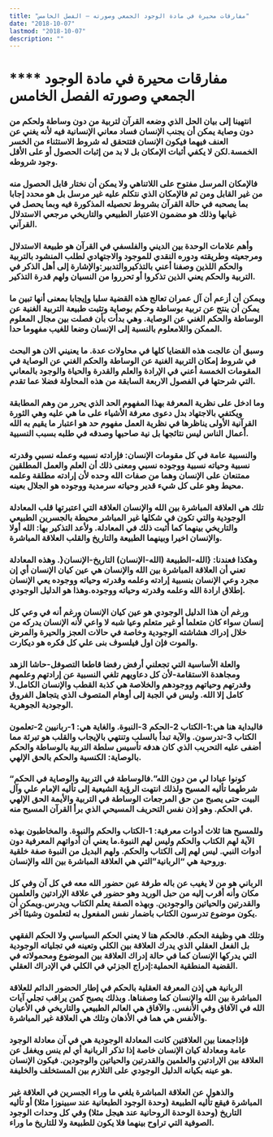 ```yaml
---
title: "مفارقات محيرة في مادة الوجود الجمعي وصورته – الفصل الخامس"
date: "2018-10-07"
lastmod: "2018-10-07"
description: ""
---
```

# **** **مفارقات محيرة في مادة الوجود الجمعي وصورته الفصل الخامس**

### انتهينا إلى بيان الحل الذي وضعه القرآن لتربية من دون وساطة ولحكم من دون وصاية يمكن أن يجنب الإنسان فساد معاني الإنسانية فيه لأنه يغني عن العنف فيهما فيكون الإنسان فتتحقق له شروط الاستثناء من الخسر الخمسة.لكن لا يكفي أثبات الإمكان بل لا بد من إثبات الحصول أو على الأقل وجود شروطه.

### فالإمكان المرسل مفتوح على اللاتناهي ولا يمكن أن نختار قابل الحصول منه من غير القابل ومن ثم فالإمكان الذي نتكلم عليه غير مرسل بل هو محدد إجابا بما يصحبه في حالة القرآن بشروط تحصيله المذكورة فيه وبما يحصل في غيابها وذلك هو مضمون الاعتبار الطبيعي والتاريخي مرجعي الاستدلال القرآني.

### وأهم علامات الوحدة بين الديني والفلسفي في القرآن هو طبيعة الاستدلال ومرجعيته وطريقته ودوره النقدي للموجود والاجتهادي لطلب المنشود بالتربية والحكم اللذين وصفنا أعني بالتذكيروالتدبير:والإشارة إلى أهل الذكر في التربية والحكم يعني الذين تذكروا أو تحرروا من النسيان ولهم قدرة التذكير.

### ويمكن أن أزعم أن آل عمران تعالج هذه القضية سلبا وإيجابا بمعنى أنها تبين ما يمكن أن ينتج عن تربية بوساطة وحكم بوصاية وتثبت طبيعة التربية الغنية عن الوساطة والحكم الغني عن الوصاية. وهي بدأت بأن فصلت بين مجال المعلوم الممكن واللامعلوم بالنسبة إلى الإنسان وضعا للغيب مفهوما حدا.

### وسبق أن عالجت هذه القضايا كلها في محاولات عدة. ما يعنيني الان هو البحث في شروط إمكان التربية الغنية عن الوساطة والحكم الغني عن الوصاية في المقومات الخمسة أعني في الإرادة والعلم والقدرة والحياة والوجود بالمعاني التي شرحتها في الفصول الاربعة السابقة من هذه المحاولة فضلا عما تقدم.

### وما ادخل على نظرية المعرفة بهذا المفهوم الحد الذي يحرر من وهم المطابقة ويكتفي بالاجتهاد بدل دعوى معرفة الأشياء على ما هي عليه وهي الثورة القرآنية الأولى يناظرها في نظرية العمل مفهوم حد هو اعتبار ما يقيم به الله أعمال الناس ليس نتائجها بل نية صاحبها وصدقه في طلبه بسبب النسبية.

### والنسبية عامة في كل مقومات الإنسان: فإرادته نسبيه وعمله نسبي وقدرته نسبية وحياته نسبية ووجوده نسبي ومعنى ذلك أن العلم والعمل المطلقين ممتنعان على الإنسان وهما من صفات الله وحده لأن إرادته مطلقة وعلمه محيط وهو على كل شيء قدير وحياته سرمدية ووجوده هو الجلال بعينه.

### تلك هي العلاقة المباشرة بين الله والإنسان العلاقة التي اعتبرتها قلب المعادلة الوجودية والتي تكون في شكلها غير المباشر محيطة بالجسرين الطبيعي والتاريخي بينهما كما أثبت ذلك في المعادلة. ولأعد التذكير بها: الله أولا والإنسان اخيرا وبينهما الطبيعة والتاريخ والقلب العلاقة المباشرة.

### وهكذا فعندنا: {الله-الطبيعة (الله-الإنسان) التاريخ-الإنسان{. وهذه المعادلة تعني أن العلاقة المباشرة بين الله والإنسان هي عين كيان الإنسان أي إن مجرد وعي الإنسان بنسبية إرادته وعلمه وقدرته وحياته ووجوده يعي الإنسان إطلاق ارادة الله وعلمه وقدرته وحياته ووجوده.وهذا هو الدليل الوجودي.

### ورغم أن هذا الدليل الوجودي هو عين كيان الإنسان ورغم أنه في وعي كل إنسان سواء كان متعلما أو غير متعلم وعيا شبه لا واعي لأنه الإنسان يدركه من خلال إدراك هشاشته الوجودية وخاصة في حالات العجز والحيرة والمرض والموت فإن اول فيلسوف بنى علي كل فكره هو ديكارت.

### والعلة الأساسية التي تجعلني أرفض رفضا قاطعا التصوفل-حاشا الزهد ومجاهدة الاستقامة-لأن كل دعاويهم تلغي النسبية عن إرادتهم وعلمهم وقدرتهم وحياتهم ووجودهم والخلاصة هي كذبة القطب والإنسان الكامل.لا كامل إلا الله. وليس في الجبة إلى أوهام المتصوف الذي يتجاهل الفروق الوجودية الجوهرية.

### فالبداية هنا هي:1-الكتاب 2-الحكم 3-النبوة. والغاية هي: 1-ربانيين 2-تعلمون الكتاب 3-تدرسون. والآية تبدأ بالسلب وتنتهي بالإيجاب والقلب هو تبرئة مما أضفى عليه التحريب الذي كان هدفه تأسيس سلطة التربية بالوساطة والحكم بالوصاية: الكنسية والحكم بالحق الإلهي.

### “كونوا عبادا لي من دون الله”.فالوساطة في التربية والوصاية في الحكم شرطهما تأليه المسيح ولذلك انتهت الرؤية الشيعية إلى تأليه الإمام علي وآل البيت حتى يصبح من حق المرجعات الوساطة في التربية والأيمة الحق الإلهي في الحكم. وهو إذن نفس التحريف المسيحي الذي برأ القرآن المسيح منه.

### وللمسيح هنا ثلاث أدوات معرفية: 1-الكتاب والحكم والنبوة. والمخاطبون بهذه الآية لهم الكتاب والحكم وليس لهم النبوة.ما يعني أن أدواتهم المعرفية دون أدوات النبي. ليس لهم إلى الكتاب والحكم. ولهم البديل من النبوة صفة خلقية وروحية هي “الربانية”التي هي العلاقة المباشرة بين الله والإنسان.

### الرباني هو من لا يغيب عن باله طرفة عين حضور الله معه في كل آن وفي كل مكان وأنه أقرب إليه من حبل الوريد وهو حضور في علاقة الإرادتين والعلمين والقدرتين والحياتين والوجودين. وبهذه الصفة يعلم الكتاب ويدرس.ويمكن أن يكون موضوع تدرسون الكتاب باضمار نفس المفعول به لتعلمون وشيئا آخر.

### وتلك هي وظيفة الحكم. فالحكم هنا لا يعني الحكم السياسي ولا الحكم الفقهي بل الفعل العقلي الذي يدرك العلاقة بين الكلي وتعينه في تجلياته الوجودية التي يدركها الإنسان كما في حالة إدراك العلاقة بين الموضوع ومحمولاته في القضية المنطقية الحملية:إدراج الجزئي في الكلي في الإدراك العقلي.

### الربانية هي إذن المعرفة العقلية بالحكم في إطار الحضور الدائم للعلاقة المباشرة بين الله والإنسان كما وصفناها. وبذلك يصبح كمن يراقب تجلي آيات الله في الآفاق وفي الأنفس. والآفاق هي العالم الطبيعي والتاريخي في الأعيان والأنفس هي هما في الأذهان وتلك هي العلاقة غير المباشرة.

### فإذاجمعنا بين العلاقتين كانت المعادلة الوجودية هي في آن معادلة الوجود عامة ومعادلة كيان الإنسان خاصة إذا تذكر الربانية أي لم ينس ويغفل عن العلاقة بين الإرادتين والعلمين والقدرتين والحياتين والوجودين. فيكون الإنسان هو عينه بكيانه الدليل الوجودي على التلازم بين المستخلف والخليفة.

### والذهول عن العلاقة المباشرة يلغي ما وراء الجسرين في العلاقة غير المباشرة فيقع تأليه الطبيعة (وحدة الوجود الطبعانية عند سبينوزا مثلا) أو تأليه التاريخ (وحدة الوحدة الروحانية عند هيجل مثلا) وفي كل وحدات الوجود الصوفية التي تراوح بينهما فلا يكون للطبيعة ولا للتاريخ ما وراء.

###